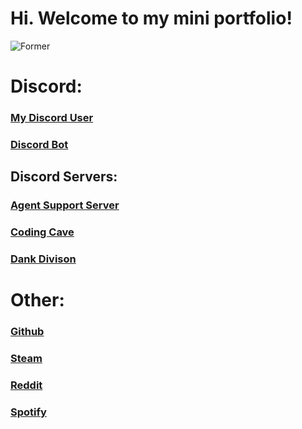 # Hi. Welcome to my mini portfolio!

![Former](file:///C:/Users/Acer/Pictures/Camera%20Roll/astronaut.jpg)

# Discord:

### [My Discord User](https://discordapp.com/users/491991197330440193)
### [Discord Bot](https://discord.com/oauth2/authorize?client_id=778917364091453460&scope=bot&permissions)
## Discord Servers:
### [Agent Support Server](https://discord.gg/eDte7UX3sv)
### [Coding Cave](https://discord.gg/dBeVfHrzYC)
### [Dank Divison](https://discord.gg/KdRWt5y6XN)


# Other:
### [Github](https://github.com/fxrmer)
### [Steam](https://steamcommunity.com/id/fxrmer/)
### [Reddit](https://www.reddit.com/user/FormerNewt67603)
### [Spotify](https://open.spotify.com/user/0ts13ah5ytnna7ilf5rs2d5ts)
